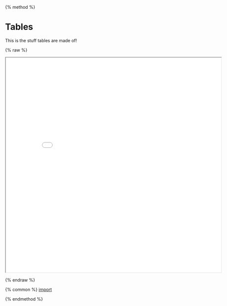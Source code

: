 {% method %}
# Tables

This is the stuff tables are made of!

{% raw %}

<iframe src="../source/tables.html" width=700 height=700></iframe>


{% endraw %}

{% common %}
[import](../source/tables.html)

{% endmethod %}